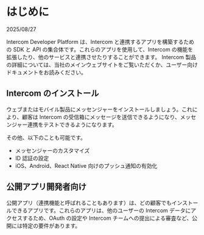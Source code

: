 # はじめに

2025/08/27

Intercom Developer Platform は、Intercom と連携するアプリを構築するための SDK と API の集合体です。これらのアプリを使用して、Intercom の機能を拡張したり、他のサービスと連携させたりすることができます。
Intercom 製品の詳細については、当社のメインウェブサイトをご覧いただくか、ユーザー向けドキュメントをお読みください。

## Intercom のインストール

ウェブまたはモバイル製品にメッセンジャーをインストールしましょう。これにより、顧客は Intercom の受信箱にメッセージを送信できるようになり、メッセンジャー連携をテストできるようになります。

その他、以下のことも可能です。

- メッセンジャーのカスタマイズ
- ID 認証の設定
- iOS、Android、React Native 向けのプッシュ通知の有効化

## 公開アプリ開発者向け

公開アプリ（連携機能と呼ばれることもあります）は、どの顧客でもインストールできるアプリです。これらのアプリは、他のユーザーの Intercom データにアクセスするため、OAuth の設定や Intercom チームへの提出による審査など、公開には特定の要件があります。
